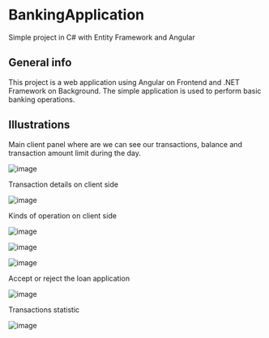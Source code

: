 # BankingApplication
Simple project in C# with Entity Framework and Angular

## General info
This project is a web application using Angular on Frontend and .NET Framework on Background. The simple application is used to perform basic banking operations.

## Illustrations

Main client panel where are we can see our transactions, balance and transaction amount limit during the day.

![image](https://user-images.githubusercontent.com/48026960/117531904-2353d400-afe5-11eb-806b-45008fc1c192.png)

Transaction details on client side

![image](https://user-images.githubusercontent.com/48026960/117532308-1afc9880-afe7-11eb-9bd2-ecaf6eaa8514.png)

Kinds of operation on client side

![image](https://user-images.githubusercontent.com/48026960/117532314-1fc14c80-afe7-11eb-8f19-86d53c20d6a7.png)

![image](https://user-images.githubusercontent.com/48026960/117532317-218b1000-afe7-11eb-99c6-29437f24c680.png)

![image](https://user-images.githubusercontent.com/48026960/117532318-2354d380-afe7-11eb-8f00-7bf3747f0490.png)

Accept or reject the loan application

![image](https://user-images.githubusercontent.com/48026960/117532662-e2f65500-afe8-11eb-8347-cdc1a066a634.png)

Transactions statistic

![image](https://user-images.githubusercontent.com/48026960/117532722-3668a300-afe9-11eb-84fd-553be773758d.png)
